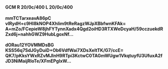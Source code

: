 #### GCM R 20/0c/400 L 20/0c/400
**mmTCTarxeavA86pC**<br/>**vIRydH+c9HI8kNOP4XhIim9tReRagzWJpXBbfwnKFAk=**<br/>**A+mZo/FCepieW8jhFYTynnXadx4Qgd2oiHD3RTXWeDcyaH/59cczuekdRZxd6j+nahhGWZ9HubLgoxNf...**<br/><br/>
**dORau12YOVMMDsBG**<br/>**KSS56q7SdJGyDuiD+Ob6VdfWai7XDsXeItTK/G7/ccE=**<br/>**QK7/pKksYWxRZvMJlnH9RTpi3KctwC0TAGmWUgw1VkqtuyfU3UfuxA2fJD3NiMaijRloTe/XFmEPglxW...**